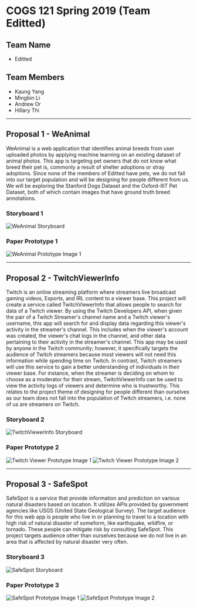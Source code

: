 # COGS 121 Spring 2019 (Team Editted)
## Team Name
* Editted

## Team Members
* Kaung Yang
* Mingbin Li 
* Andrew Or
* Hillary Thi 

---

## Proposal 1 - WeAnimal

WeAnimal is a web application that identifies animal breeds from user uploaded photos by applying machine learning on an existing dataset of animal photos. This app is targeting pet owners that do not know what breed their pet is, commonly a result of shelter adoptions or stray adoptions. Since none of the members of Editted have pets, we do not fall into our target population and will be designing for people different from us. We will be exploring the Stanford Dogs Dataset and the Oxford-IIIT Pet Dataset, both of which contain images that have ground truth breed annotations.

### Storyboard 1

![WeAnimal Storyboard](prototype_images/WeAnimal_Story.JPG)

### Paper Prototype 1

![WeAnimal Prototype Image 1](prototype_images/WeAnimal_Prototype.jpg)

---

## Proposal 2 - TwitchViewerInfo

Twitch is an online streaming platform where streamers live broadcast gaming videos, Esports, and IRL content to a viewer base. This project will create a service called TwitchViewerInfo that allows people to search for data of a Twitch viewer. By using the Twitch Developers API, when given the pair of a Twitch Streamer's channel name and a Twitch viewer's username, this app will search for and display data regarding this viewer's activity in the streamer's channel. This includes when the viewer's account was created, the viewer's chat logs in the channel, and other data pertaining to their activity in the streamer's channel. This app may be used by anyone in the Twitch community; however, it specifically targets the audience of Twitch streamers because most viewers will not need this information while spending time on Twitch. In contrast, Twitch streamers will use this service to gain a better understanding of individuals in their viewer base. For instance, when the streamer is deciding on whom to choose as a moderator for their stream, TwitchViewerInfo can be used to view the activity logs of viewers and determine who is trustworthy. This relates to the project theme of designing for people different than ourselves as our team does not fall into the population of Twitch streamers, i.e. none of us are streamers on Twitch.

### Storyboard 2

![TwitchViewerInfo Storyboard](prototype_images/Twitch_Story.png)

### Paper Prototype 2

![Twitch Viewer Prototype Image 1](prototype_images/Twitch_Prototype1.1.png)
![Twitch Viewer Prototype Image 2](prototype_images/Twitch_Prototype1.2.png)

---

## Proposal 3 - SafeSpot

SafeSpot is a service that provide information and prediction on various natural disasters based on location. It utilizes APIs provided by government agencies like USGS (United State Geological Survey). The target audience for this web app is people who live in or planning to travel to a location with high risk of natural disaster of someform, like earthquake, wildfire, or tornado. These people can mitigate risk by consulting SafeSpot. This project targets audience other than ourselves because we do not live in an area that is affected by natural disaster very often.

### Storyboard 3

![SafeSpot Storyboard](prototype_images/SafeSpot_Prototype1.1.png)

### Paper Prototype 3

![SafeSpot Prototype Image 1](prototype_images/SafeSpot_Prototype1.1.png)
![SafeSpot Prototype Image 2](prototype_images/SafeSpot_Prototype1.2.png)

